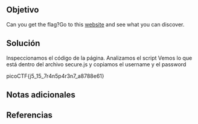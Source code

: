 ## Objetivo
Can you get the flag?Go to this [website](http://saturn.picoctf.net:59126/) and see what you can discover.
## Solución
Inspeccionamos el código de la página.
Analizamos el script 
Vemos lo que está dentro del archivo secure.js y copiamos el username y el password

picoCTF{j5_15_7r4n5p4r3n7_a8788e61}
## Notas adicionales

## Referencias
